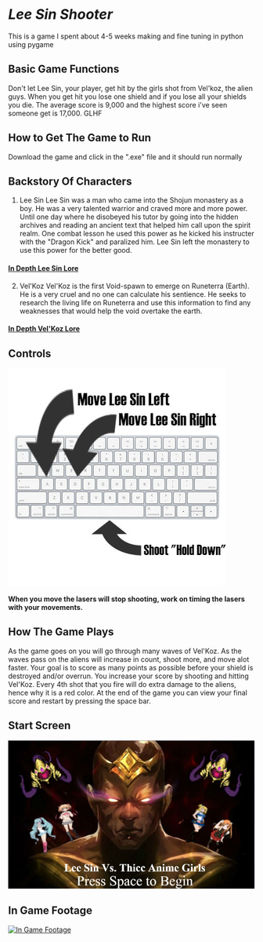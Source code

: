 # _Lee Sin Shooter_
This is a game I spent about 4-5 weeks making and fine tuning in python using pygame

## Basic Game Functions

Don't let Lee Sin, your player, get hit by the girls shot from Vel'koz, the alien guys.
When you get hit you lose one shield and if you lose all your shields you die. The average score is
9,000 and the highest score i've seen someone get is 17,000. GLHF

## How to Get The Game to Run
Download the game and click in the ".exe" file and it should run normally

## Backstory Of Characters
1. Lee Sin
Lee Sin was a man who came into the Shojun monastery as a boy. He was a very talented warrior and craved more and more power. Until one day where he disobeyed his tutor by going into the hidden archives and reading an ancient text that helped him call upon the spirit realm. One combat lesson he used this power as he kicked his instructer with the "Dragon Kick" and paralized him. Lee Sin left the monastery to use this power for the better good.

#### [In Depth Lee Sin Lore](http://leagueoflegends.wikia.com/wiki/Lee_Sin/Backgroun)

2. Vel'Koz
Vel'Koz is the first Void-spawn to emerge on Runeterra (Earth). He is a very cruel and no one can calculate his sentience. He seeks to research the living life on Runeterra and use this information to find any weaknesses that would help the void overtake the earth.
#### [In Depth Vel'Koz Lore](http://leagueoflegends.wikia.com/wiki/Vel'Koz/Background)

## Controls

![Press Spacebar to shoot and "a" and "d" to move ](https://raw.githubusercontent.com/RareSwag/leesin_shooter/master/keyboard.jpg "Controls for the game")

**When you move the lasers will stop shooting, work on timing the lasers with your movements.**

## How The Game Plays

As the game goes on you will go through many waves of Vel'Koz. As the waves pass on the aliens will increase in count, shoot more, and move alot faster. Your goal is to score as many points as possible before your shield is destroyed and/or overrun. You increase your score by shooting and hitting Vel'Koz. Every 4th shot that you fire will do extra damage to the aliens, hence why it is a red color. At the end of the game you can view your final score and restart by pressing the space bar.

## Start Screen

![This is what you will be greeted with when you start Lee Shin Shooter](https://raw.githubusercontent.com/RareSwag/leesin_shooter/master/start_screen.JPG "Screenshot of start screen")

## In Game Footage
[![In Game Footage](http://img.youtube.com/vi/vbFbUaYCWfw/0.jpg)](https://www.youtube.com/watch?v=vbFbUaYCWfw&feature=youtu.be)

